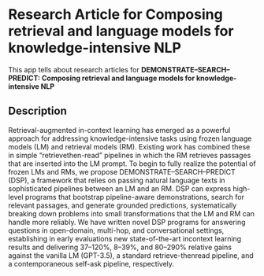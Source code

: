 # Research Article for Composing retrieval and language models for knowledge-intensive NLP

This app tells about research articles for **DEMONSTRATE–SEARCH–PREDICT: Composing retrieval and language models for knowledge-intensive NLP**

## Description

Retrieval-augmented in-context learning has emerged as a powerful approach for addressing knowledge-intensive tasks using frozen language models (LM) and retrieval models (RM). Existing work has combined these in simple “retrievethen-read” pipelines in which the RM retrieves passages that are inserted into the LM prompt. To begin to fully realize the potential of frozen LMs and RMs, we propose DEMONSTRATE–SEARCH–PREDICT (DSP), a framework that relies on passing natural language texts in sophisticated pipelines between an LM and an RM. DSP can express high-level programs that bootstrap pipeline-aware demonstrations, search for relevant passages, and generate grounded predictions, systematically breaking down problems into small transformations that the LM and RM can handle more reliably. We have written novel DSP programs for answering questions in open-domain, multi-hop, and conversational settings, establishing in early evaluations new state-of-the-art incontext learning results and delivering 37–120%, 8–39%, and 80–290% relative gains against the vanilla LM (GPT-3.5), a standard retrieve-thenread pipeline, and a contemporaneous self-ask pipeline, respectively.